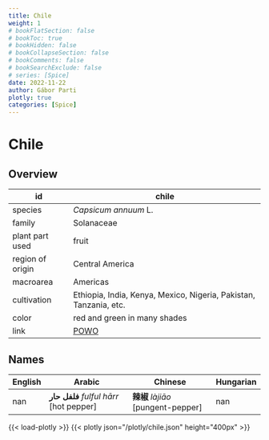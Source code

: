 ```yaml
---
title: Chile
weight: 1
# bookFlatSection: false
# bookToc: true
# bookHidden: false
# bookCollapseSection: false
# bookComments: false
# bookSearchExclude: false
# series: [Spice]
date: 2022-11-22
author: Gábor Parti
plotly: true
categories: [Spice]
---
```


# Chile

## Overview

|       id       |                              chile                              |
|----------------|-----------------------------------------------------------------|
|     species    |                       *Capsicum annuum* L.                      |
|     family     |                            Solanaceae                           |
| plant part used|                              fruit                              |
|region of origin|                         Central America                         |
|    macroarea   |                             Americas                            |
|   cultivation  |Ethiopia, India, Kenya, Mexico, Nigeria, Pakistan, Tanzania, etc.|
|      color     |                   red and green in many shades                  |
|      link      |       [POWO](https://powo.science.kew.org/taxon/316944-2)       |

## Names

|English|                 Arabic                |             Chinese            |Hungarian|
|-------|---------------------------------------|--------------------------------|---------|
|  nan  |**فلفل حار** *fulful hārr* [hot pepper]|**辣椒** *làjiāo* [pungent-pepper]|   nan   |

{{< load-plotly >}}
{{< plotly json="/plotly/chile.json" height="400px" >}}
